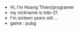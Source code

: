 -  Hi, I’m Hoang Thien/programer
-  my nickname is tobi-21
-  I'm sixteen years old ...
-  game : pubg

<!---
Tobi-21/Tobi-21 is a ✨ special ✨ repository because its `README.md` (this file) appears on your GitHub profile.
You can click the Preview link to take a look at your changes.
--->
